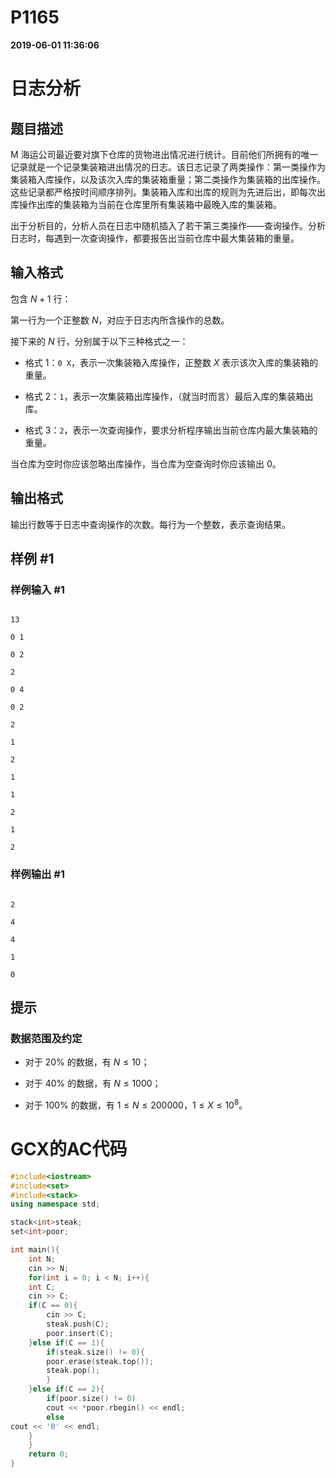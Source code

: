 
# P1165

**2019-06-01 11:36:06**
    
# 日志分析

## 题目描述

M 海运公司最近要对旗下仓库的货物进出情况进行统计。目前他们所拥有的唯一记录就是一个记录集装箱进出情况的日志。该日志记录了两类操作：第一类操作为集装箱入库操作，以及该次入库的集装箱重量；第二类操作为集装箱的出库操作。这些记录都严格按时间顺序排列。集装箱入库和出库的规则为先进后出，即每次出库操作出库的集装箱为当前在仓库里所有集装箱中最晚入库的集装箱。

出于分析目的，分析人员在日志中随机插入了若干第三类操作――查询操作。分析日志时，每遇到一次查询操作，都要报告出当前仓库中最大集装箱的重量。

## 输入格式

包含 $N+1$ 行：

第一行为一个正整数 $N$，对应于日志内所含操作的总数。

接下来的 $N$ 行，分别属于以下三种格式之一：

- 格式 1：`0 X`，表示一次集装箱入库操作，正整数 $X$ 表示该次入库的集装箱的重量。
- 格式 2：`1`，表示一次集装箱出库操作，（就当时而言）最后入库的集装箱出库。
- 格式 3：`2`，表示一次查询操作，要求分析程序输出当前仓库内最大集装箱的重量。

当仓库为空时你应该忽略出库操作，当仓库为空查询时你应该输出 $0$。

## 输出格式

输出行数等于日志中查询操作的次数。每行为一个整数，表示查询结果。

## 样例 #1

### 样例输入 #1

```
13
0 1
0 2
2
0 4
0 2
2
1
2
1
1
2
1
2
```

### 样例输出 #1

```
2
4
4
1
0
```

## 提示

### 数据范围及约定

- 对于 $20\%$ 的数据，有 $N \le 10$；
- 对于 $40\%$ 的数据，有 $N \le 1000$；
- 对于 $100\%$ 的数据，有 $1 \le N \le 200000$，$1 \le X \le 10^8$。

# GCX的AC代码
```cpp
#include<iostream>
#include<set>
#include<stack>
using namespace std;

stack<int>steak;
set<int>poor;

int main(){
    int N;
    cin >> N;
    for(int i = 0; i < N; i++){
	int C;
	cin >> C;
	if(C == 0){
	    cin >> C;
	    steak.push(C);
	    poor.insert(C);
	}else if(C == 1){
	    if(steak.size() != 0){
	    poor.erase(steak.top());
	    steak.pop();
	    }
	}else if(C == 2){
	    if(poor.size() != 0)
		cout << *poor.rbegin() << endl;
	    else
cout << '0' << endl;
	}
    }
    return 0;
}

```

